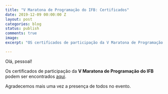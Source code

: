 ```yaml
---
title: "V Maratona de Programação do IFB: Certificados"
date: 2019-12-09 00:00:00 Z
layout: post
categories: blog
status: publish
comments: true
image:
excerpt: "OS certificados de participação da V Maratona de Programação do IFB estão disponíveis."

---
```


Olá, pessoal!

Os certificados de participação da **V Maratona de Programação do IFB** podem ser encontrados [aqui]({{site.url}}/assets/5-mdp-ifb/certificados-participantes.pdf).

Agradecemos mais uma vez a presença de todos no evento.
